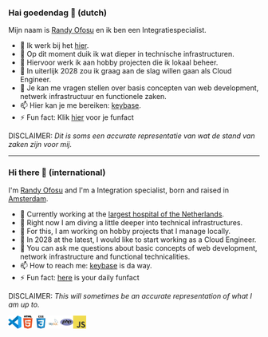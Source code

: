 ### Hai goedendag 👋 (dutch)

Mijn naam is <a href="https://linkedin.com/in/randyofosu" title="My Linked-In Page" target="_blank">Randy Ofosu</a> en ik ben een Integratiespecialist.

- 🔭 Ik werk bij het <a href="https://www.amsterdamumc.org/nl/over/amsterdam-umc.htm" title="Amsterdam UMC" target="_blank">hier</a>.
- 🌱 Op dit moment duik ik wat dieper in technische infrastructuren.
- 👯 Hiervoor werk ik aan hobby projecten die ik lokaal beheer.
- 🤔 In uiterlijk 2028 zou ik graag aan de slag willen gaan als Cloud Engineer.
- 💬 Je kan me vragen stellen over basis concepten van web development, netwerk infrastructuur en functionele zaken.
- 📫 Hier kan je me bereiken: <a href="https://keybase.io/randysemicolon">keybase</a>.
- ⚡ Fun fact: Klik <a href="https://www.google.com/search?client=firefox-b-d&q=fun+fact" target="_blank">hier</a> voor je funfact

DISCLAIMER: *Dit is soms een accurate representatie van wat de stand van zaken zijn voor mij.*

** **

### Hi there 👋 (international)

I'm <a href="https://linkedin.com/in/randyofosu" title="My Linked-In Page" target="_blank">Randy Ofosu</a> and I'm a Integration specialist, born and raised in <a href="https://en.wikipedia.org/wiki/Amsterdam" title="Wikipage: Amsterdam, just for some basic knowledge" target="_blank">Amsterdam</a>.

- 🔭 Currently working at the <a href="https://www.amsterdamumc.org/en/about.htm" title="Amsterdam UMC" target="_blank">largest hospital of the Netherlands</a>.
- 🌱 Right now I am diving a little deeper into technical infrastructures.
- 👯 For this, I am working on hobby projects that I manage locally.
- 🤔 In 2028 at the latest, I would like to start working as a Cloud Engineer.
- 💬 You can ask me questions about basic concepts of web development, network infrastructure and functional technicalities.
- 📫 How to reach me: <a href="https://keybase.io/randysemicolon">keybase</a> is da way.
- ⚡ Fun fact: <a href="https://www.google.com/search?client=firefox-b-d&q=fun+fact" target="_blank">here</a> is your daily funfact
 
DISCLAIMER: *This will sometimes be an accurate representation of what I am up to.*

<img align="left" alt="Visual Studio Code" width="26px" src="https://raw.githubusercontent.com/github/explore/80688e429a7d4ef2fca1e82350fe8e3517d3494d/topics/visual-studio-code/visual-studio-code.png" />
<img align="left" alt="HTML5" width="26px" src="https://raw.githubusercontent.com/github/explore/80688e429a7d4ef2fca1e82350fe8e3517d3494d/topics/html/html.png" />
<img align="left" alt="CSS3" width="26px" src="https://raw.githubusercontent.com/github/explore/80688e429a7d4ef2fca1e82350fe8e3517d3494d/topics/css/css.png" />
<img align="left" alt="MySQL" width="26px" src="https://raw.githubusercontent.com/github/explore/80688e429a7d4ef2fca1e82350fe8e3517d3494d/topics/mysql/mysql.png" />
<img align="left" alt="PHP" width="26px" src="https://raw.githubusercontent.com/github/explore/80688e429a7d4ef2fca1e82350fe8e3517d3494d/topics/php/php.png" />
<img align="left" alt="javascript" width="26px" src="https://raw.githubusercontent.com/github/explore/80688e429a7d4ef2fca1e82350fe8e3517d3494d/topics/javascript/javascript.png" />
<br>
